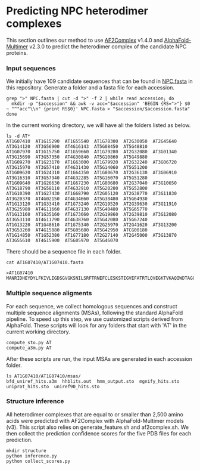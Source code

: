 # Predicting NPC heterodimer complexes

This section outlines our method to use [AF2Complex](https://github.com/FreshAirTonight/af2complex) v1.4.0 and [AlphaFold-Multimer](https://github.com/google-deepmind/alphafold) v2.3.0 to predict the heterodimer complex of the candidate NPC proteins. 

### Input sequences

We initially have 109 candidate sequences that can be found in [NPC.fasta](https://github.com/s-kyungyong/NPC_structure_prediction/blob/main/sequences.fasta) in this repository. Generate a folder and a fasta file for each accession.

```
grep ">" NPC.fasta | cut -d ">" -f 2 | while read accession; do
  mkdir -p "$accession" && awk -v acc="$accession" 'BEGIN {RS=">"} $0 ~ "^"acc"\\n" {print RS$0}' NPC.fasta > "$accession/$accession.fasta"
done

```

In the current working directory, we will have all the folders listed as below. 
```
ls -d AT*
AT1G07410  AT1G15290  AT1G55540  AT1G78300  AT2G30050  AT2G45640  AT3G14120  AT3G56900  AT4G16143  AT5G08450  AT5G48810
AT1G07970  AT1G15750  AT1G59660  AT1G79280  AT2G32080  AT3G01340  AT3G15690  AT3G57350  AT4G30840  AT5G10860  AT5G49880
AT1G09270  AT1G23170  AT1G63000  AT1G79920  AT2G32240  AT3G06720  AT3G15970  AT3G57410  AT4G31430  AT5G14060  AT5G51200
AT1G09620  AT1G24310  AT1G64350  AT1G80670  AT2G36130  AT3G06910  AT3G16310  AT3G57940  AT4G32285  AT5G16070  AT5G51280
AT1G09640  AT1G26630  AT1G67230  AT1G80680  AT2G37040  AT3G10650  AT3G18790  AT3G58110  AT4G32910  AT5G20200  AT5G52800
AT1G10390  AT1G27430  AT1G68790  AT2G05120  AT2G38770  AT3G11830  AT3G20370  AT4G02150  AT4G34660  AT5G38480  AT5G64930
AT1G13120  AT1G33410  AT1G73240  AT2G19520  AT2G39630  AT3G11910  AT3G25980  AT4G11660  AT4G37130  AT5G40480  AT5G65770
AT1G13160  AT1G35160  AT1G73660  AT2G19860  AT2G39810  AT3G12080  AT3G53110  AT4G11790  AT4G38760  AT5G42080  AT5G67240
AT1G13220  AT1G48610  AT1G75340  AT2G25970  AT2G41620  AT3G13200  AT3G53260  AT4G15880  AT5G05680  AT5G42950  ATCG00180
AT1G14850  AT1G52380  AT1G77180  AT2G27140  AT2G45000  AT3G13870  AT3G55610  AT4G15900  AT5G05970  AT5G46070
```

There should be a sequence file in each folder. 
```
cat AT1G07410/AT1G07410.fasta

>AT1G07410
MANRIDHEYDYLFKIVLIGDSGVGKSNILSRFTRNEFCLESKSTIGVEFATRTLQVEGKTVKAQIWDTAGQERYRAITSAYYRGAVGALLVYDITKRQTFENVLRWLRELRDHADSNIVIMMAGNKSDLNHLRSVADEDGRSLAEKEGLSFLETSALEATNIEKAFQTILSEIYHIISKKALAAQEAAGNLPGQGTAINISDSSATNRKGCCST
```


### Multiple sequence aligments

For each sequence, we collect homologous sequences and construct multiple sequence alignments (MSAs), following the standard AlphaFold pipeline. To speed up this step, we use customized scripts derived from AlphaFold. These scripts will look for any folders that start with 'AT' in the current working directory.

```
compute_sto.py AT
compute_a3m.py AT
```

After these scripts are run, the input MSAs are generated in each accession folder. 

```
ls AT1G07410/AT1G07410/msas/
bfd_uniref_hits.a3m  hhblits.out  hmm_output.sto  mgnify_hits.sto  uniprot_hits.sto  uniref90_hits.sto
```

### Structure inference

All heterodimer complexes that are equal to or smaller than 2,500 amino acids were predicted with AF2Complex with AlphaFold-Multimer models (v3). This script also relies on generate_feature.sh and af2complex.sh. We then collect the prediction confidence scores for the five PDB files for each prediction.  

```
mkdir structure
python inference.py
python collect_scores.py
```


